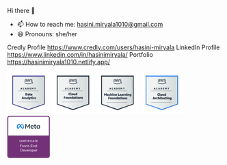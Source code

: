  Hi there 👋
  
 
- 📫 How to reach me: hasini.miryala1010@gmail.com
- 😄 Pronouns: she/her
  
Credly Profile
https://www.credly.com/users/hasini-miryala
LinkedIn Profile
https://www.linkedin.com/in/hasinimiryala/
Portfolio 
https://hasinimiryala1010.netlify.app/

<img src="./aws-academy-graduate-aws-academy-data-analytics (2).png" width="100" height="100" alt="Meta Full-Stack Engineer" title="Meta Full-Stack Engineer" />


<img src="./aws-academy-graduate-aws-academy-cloud-foundations (1).png" width="100" height="100" alt="Meta Full-Stack Engineer" title="Meta Full-Stack Engineer" />

<img src="./aws-academy-graduate-aws-academy-machine-learning-foundations (1).png" width="100" height="100" alt="Meta Full-Stack Engineer" title="Meta Full-Stack Engineer" />

<img src="./aws-academy-graduate-aws-academy-cloud-architecting.png" width="100" height="100" alt="Meta Full-Stack Engineer" title="Meta Full-Stack Engineer" />

<img src="./meta-front-end-developer-certificate.png" width="100" height="100" alt="Meta Full-Stack Engineer" title="Meta Full-Stack Engineer" />
 
